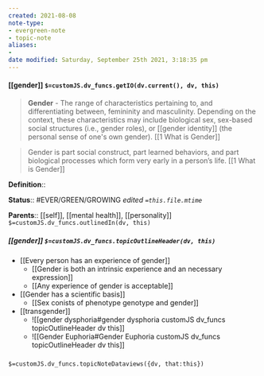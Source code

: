 ```yaml
---
created: 2021-08-08
note-type:
- evergreen-note
- topic-note
aliases:
-
date modified: Saturday, September 25th 2021, 3:18:35 pm
---
```


#### [[gender]] `$=customJS.dv_funcs.getIO(dv.current(), dv, this)`

> **Gender** - The range of characteristics pertaining to, and differentiating between, femininity and masculinity. Depending on the context, these characteristics may include biological sex, sex-based social structures (i.e., gender roles), or [[gender identity]] (the personal sense of one's own gender).
> [[1 What is Gender]]

> Gender is part social construct, part learned behaviors, and part biological processes which form very early in a person’s life.
> [[1 What is Gender]]

**Definition**::

**Status**:: #EVER/GREEN/GROWING
*edited `=this.file.mtime`*

**Parents**:: [[self]], [[mental health]], [[personality]]
`$=customJS.dv_funcs.outlinedIn(dv, this)`

##### [[gender]] `$=customJS.dv_funcs.topicOutlineHeader(dv, this)`

- [[Every person has an experience of gender]]
	- [[Gender is both an intrinsic experience and an necessary expression]]
	- [[Any experience of gender is acceptable]]
- [[Gender has a scientific basis]]
	- [[Sex conists of phenotype genotype and gender]]
- [[transgender]]
	- ![[gender dysphoria#gender dysphoria customJS dv_funcs topicOutlineHeader dv this]]
	- ![[Gender Euphoria#Gender Euphoria customJS dv_funcs topicOutlineHeader dv this]]


###
`$=customJS.dv_funcs.topicNoteDataviews({dv, that:this})`
